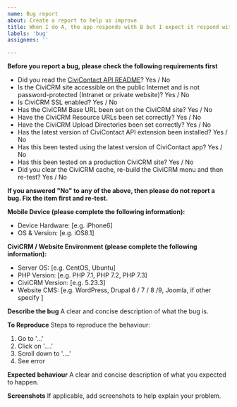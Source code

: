 ```yaml
---
name: Bug report
about: Create a report to help us improve
title: When I do A, the app responds with B but I expect it respond with C
labels: 'bug'
assignees: ''

---
```


**Before you report a bug, please check the following requirements first**
- Did you read the [CiviContact API README](https://github.com/agileware/au.com.agileware.civicontactapi/blob/master/README.md)? Yes / No
- Is the CiviCRM site accessible on the public Internet and is not password-protected (Intranet or private website)? Yes / No
- Is CiviCRM SSL enabled? Yes / No
- Has the CiviCRM Base URL been set on the CiviCRM site? Yes / No
- Have the CiviCRM Resource URLs been set correctly? Yes / No
- Have the CiviCRM Upload Directories been set correctly? Yes / No
- Has the latest version of CiviContact API extension been installed? Yes / No
- Has this been tested using the latest version of CiviContact app? Yes / No
- Has this been tested on a production CiviCRM site? Yes / No
- Did you clear the CiviCRM cache, re-build the CiviCRM menu and then re-test? Yes / No

**If you answered "No" to any of the above, then please do not report a bug. Fix the item first and re-test.**

**Mobile Device (please complete the following information):**
 - Device Hardware: [e.g. iPhone6]
 - OS & Version: [e.g. iOS8.1]

**CiviCRM / Website Environment (please complete the following information):**
 - Server OS: [e.g. CentOS, Ubuntu]
 - PHP Version: [e.g. PHP 7.1, PHP 7.2, PHP 7.3]
- CiviCRM Version: [e.g. 5.23.3]
- Website CMS: [e.g. WordPress, Drupal 6 / 7 / 8 /9, Joomla, if other specify ]

**Describe the bug**
A clear and concise description of what the bug is.

**To Reproduce**
Steps to reproduce the behaviour:
1. Go to '...'
2. Click on '....'
3. Scroll down to '....'
4. See error

**Expected behaviour**
A clear and concise description of what you expected to happen.

**Screenshots**
If applicable, add screenshots to help explain your problem.
